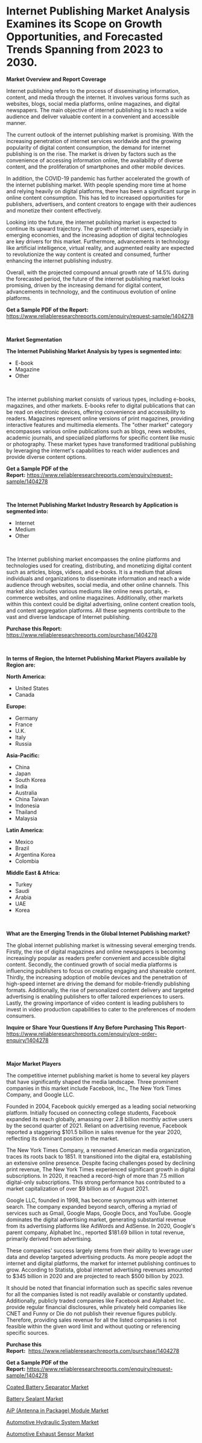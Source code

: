 <p><h1>Internet Publishing Market Analysis Examines its Scope on Growth Opportunities, and Forecasted Trends Spanning from 2023 to 2030.</h1></p><p><strong>Market Overview and Report Coverage</strong></p>
<p><p>Internet publishing refers to the process of disseminating information, content, and media through the internet. It involves various forms such as websites, blogs, social media platforms, online magazines, and digital newspapers. The main objective of internet publishing is to reach a wide audience and deliver valuable content in a convenient and accessible manner.</p><p>The current outlook of the internet publishing market is promising. With the increasing penetration of internet services worldwide and the growing popularity of digital content consumption, the demand for internet publishing is on the rise. The market is driven by factors such as the convenience of accessing information online, the availability of diverse content, and the proliferation of smartphones and other mobile devices.</p><p>In addition, the COVID-19 pandemic has further accelerated the growth of the internet publishing market. With people spending more time at home and relying heavily on digital platforms, there has been a significant surge in online content consumption. This has led to increased opportunities for publishers, advertisers, and content creators to engage with their audiences and monetize their content effectively.</p><p>Looking into the future, the internet publishing market is expected to continue its upward trajectory. The growth of internet users, especially in emerging economies, and the increasing adoption of digital technologies are key drivers for this market. Furthermore, advancements in technology like artificial intelligence, virtual reality, and augmented reality are expected to revolutionize the way content is created and consumed, further enhancing the internet publishing industry.</p><p>Overall, with the projected compound annual growth rate of 14.5% during the forecasted period, the future of the internet publishing market looks promising, driven by the increasing demand for digital content, advancements in technology, and the continuous evolution of online platforms.</p></p>
<p><strong>Get a Sample PDF of the Report:</strong> <a href="https://www.reliableresearchreports.com/enquiry/request-sample/1404278">https://www.reliableresearchreports.com/enquiry/request-sample/1404278</a></p>
<p>&nbsp;</p>
<p><strong>Market Segmentation</strong></p>
<p><strong>The Internet Publishing Market Analysis by types is segmented into:</strong></p>
<p><ul><li>E-book</li><li>Magazine</li><li>Other</li></ul></p>
<p>&nbsp;</p>
<p><p>The internet publishing market consists of various types, including e-books, magazines, and other markets. E-books refer to digital publications that can be read on electronic devices, offering convenience and accessibility to readers. Magazines represent online versions of print magazines, providing interactive features and multimedia elements. The "other market" category encompasses various online publications such as blogs, news websites, academic journals, and specialized platforms for specific content like music or photography. These market types have transformed traditional publishing by leveraging the internet's capabilities to reach wider audiences and provide diverse content options.</p></p>
<p><strong>Get a Sample PDF of the Report:</strong>&nbsp;<a href="https://www.reliableresearchreports.com/enquiry/request-sample/1404278">https://www.reliableresearchreports.com/enquiry/request-sample/1404278</a></p>
<p>&nbsp;</p>
<p><strong>The Internet Publishing Market Industry Research by Application is segmented into:</strong></p>
<p><ul><li>Internet</li><li>Medium</li><li>Other</li></ul></p>
<p>&nbsp;</p>
<p><p>The Internet publishing market encompasses the online platforms and technologies used for creating, distributing, and monetizing digital content such as articles, blogs, videos, and e-books. It is a medium that allows individuals and organizations to disseminate information and reach a wide audience through websites, social media, and other online channels. This market also includes various mediums like online news portals, e-commerce websites, and online magazines. Additionally, other markets within this context could be digital advertising, online content creation tools, and content aggregation platforms. All these segments contribute to the vast and diverse landscape of Internet publishing.</p></p>
<p><strong>Purchase this Report:</strong>&nbsp; <a href="https://www.reliableresearchreports.com/purchase/1404278">https://www.reliableresearchreports.com/purchase/1404278</a></p>
<p>&nbsp;</p>
<p><strong>In terms of Region, the Internet Publishing Market Players available by Region are:</strong></p>
<p>
    <p> <strong> North America: </strong>
        <ul>
            <li>United States</li>
            <li>Canada</li>
        </ul>
        </p> 
    <p> <strong> Europe: </strong>
        <ul>
            <li>Germany</li>
            <li>France</li>
            <li>U.K.</li>
            <li>Italy</li>
            <li>Russia</li>
        </ul>
        </p> 
    <p> <strong> Asia-Pacific: </strong>
        <ul>
            <li>China</li>
            <li>Japan</li>
            <li>South Korea</li>
            <li>India</li>
            <li>Australia</li>
            <li>China Taiwan</li>
            <li>Indonesia</li>
            <li>Thailand</li>
            <li>Malaysia</li>
        </ul>
        </p> 
    <p> <strong> Latin America: </strong>
        <ul>
            <li>Mexico</li>
            <li>Brazil</li>
            <li>Argentina Korea</li>
            <li>Colombia</li>
        </ul>
        </p> 
    <p> <strong> Middle East & Africa: </strong>
        <ul>
            <li>Turkey</li>
            <li>Saudi</li>
            <li>Arabia</li>
            <li>UAE</li>
            <li>Korea</li>
        </ul>
    </p>
    </p>
<p>&nbsp;</p>
<p><strong>What are the Emerging Trends in the Global Internet Publishing market?</strong></p>
<p><p>The global internet publishing market is witnessing several emerging trends. Firstly, the rise of digital magazines and online newspapers is becoming increasingly popular as readers prefer convenient and accessible digital content. Secondly, the continued growth of social media platforms is influencing publishers to focus on creating engaging and shareable content. Thirdly, the increasing adoption of mobile devices and the penetration of high-speed internet are driving the demand for mobile-friendly publishing formats. Additionally, the rise of personalized content delivery and targeted advertising is enabling publishers to offer tailored experiences to users. Lastly, the growing importance of video content is leading publishers to invest in video production capabilities to cater to the preferences of modern consumers.</p></p>
<p><strong>Inquire or Share Your Questions If Any Before Purchasing This Report</strong>- <a href="https://www.reliableresearchreports.com/enquiry/pre-order-enquiry/1404278">https://www.reliableresearchreports.com/enquiry/pre-order-enquiry/1404278</a></p>
<p>&nbsp;</p>
<p><strong>Major Market Players</strong></p>
<p><p>The competitive internet publishing market is home to several key players that have significantly shaped the media landscape. Three prominent companies in this market include Facebook, Inc., The New York Times Company, and Google LLC.</p><p>Founded in 2004, Facebook quickly emerged as a leading social networking platform. Initially focused on connecting college students, Facebook expanded its reach globally, amassing over 2.8 billion monthly active users by the second quarter of 2021. Reliant on advertising revenue, Facebook reported a staggering $101.5 billion in sales revenue for the year 2020, reflecting its dominant position in the market.</p><p>The New York Times Company, a renowned American media organization, traces its roots back to 1851. It transitioned into the digital era, establishing an extensive online presence. Despite facing challenges posed by declining print revenue, The New York Times experienced significant growth in digital subscriptions. In 2020, it reached a record-high of more than 7.5 million digital-only subscriptions. This strong performance has contributed to a market capitalization of over $9 billion as of August 2021.</p><p>Google LLC, founded in 1998, has become synonymous with internet search. The company expanded beyond search, offering a myriad of services such as Gmail, Google Maps, Google Docs, and YouTube. Google dominates the digital advertising market, generating substantial revenue from its advertising platforms like AdWords and AdSense. In 2020, Google's parent company, Alphabet Inc., reported $181.69 billion in total revenue, primarily derived from advertising.</p><p>These companies' success largely stems from their ability to leverage user data and develop targeted advertising products. As more people adopt the internet and digital platforms, the market for internet publishing continues to grow. According to Statista, global internet advertising revenues amounted to $345 billion in 2020 and are projected to reach $500 billion by 2023.</p><p>It should be noted that financial information such as specific sales revenue for all the companies listed is not readily available or constantly updated. Additionally, publicly traded companies like Facebook and Alphabet Inc. provide regular financial disclosures, while privately held companies like CNET and Funny or Die do not publish their revenue figures publicly. Therefore, providing sales revenue for all the listed companies is not feasible within the given word limit and without quoting or referencing specific sources.</p></p>
<p><strong>Purchase this Report:</strong>&nbsp;&nbsp;<a href="https://www.reliableresearchreports.com/purchase/1404278">https://www.reliableresearchreports.com/purchase/1404278</a></p>
<p></p>
<p><strong>Get a Sample PDF of the Report:</strong>&nbsp;<a href="https://www.reliableresearchreports.com/enquiry/request-sample/1404278">https://www.reliableresearchreports.com/enquiry/request-sample/1404278</a></p>
<p><p><a href="https://www.linkedin.com/pulse/coated-battery-separator-market-size-share-global-analysis-report-ndugf/">Coated Battery Separator Market</a></p><p><a href="https://github.com/ruslanpoljakovrd177/Market-Research-Report-List-1/blob/main/battery-sealant-market.md">Battery Sealant Market</a></p><p><a href="https://github.com/grishafomin4852/Market-Research-Report-List-1/blob/main/aip-antenna-in-package-module-market.md">AiP (Antenna in Package) Module Market</a></p><p><a href="https://medium.com/@amrutreliable23/automotive-hydraulic-system-market-size-cagr-trends-2024-2030-d11141a98d41">Automotive Hydraulic System Market</a></p><p><a href="https://medium.com/@abhishekreliable23/automotive-exhaust-sensor-market-report-reveals-the-latest-trends-and-growth-opportunities-of-this-21e493103c97">Automotive Exhaust Sensor Market</a></p></p>